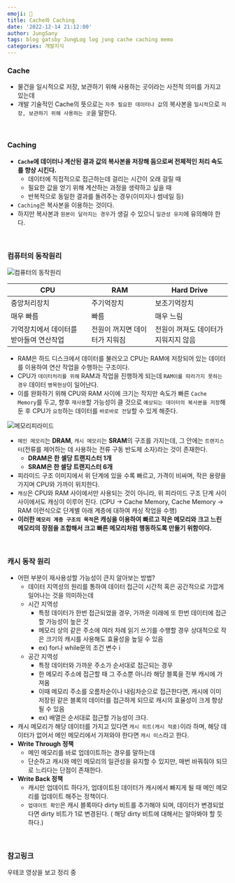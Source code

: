 ```yaml
---
emoji: 🏦
title: Cache와 Caching
date: '2022-12-14 21:12:00'
author: JungSany
tags: blog gatsby JungLog log jung cache caching memo
categories: 개발지식
---
```


### Cache

- 물건을 일시적으로 저장, 보관하기 위해 사용하는 곳이라는 사전적 의미를 가지고 있는데
- 개발 기술적인 Cache의 뜻으로는 `자주 필요한 데이터나 값`의 복사본을 `일시적`으로 `저장, 보관하기 위해 사용하는 곳`을 말한다.

<br/>

### Caching

- **`Cache`에 데이터나 계산된 결과 값의 복사본을 저장해 둠으로써 전체적인 처리 속도를 향상 시킨다.**
  - 데이터에 직접적으로 접근하는데 걸리는 시간이 오래 걸릴 때
  - 필요한 값을 얻기 위해 계산하는 과정을 생략하고 싶을 때
  - 반복적으로 동일한 결과를 돌려주는 경우(이미지나 썸네일 등)
- `Caching`은 복사본을 이용하는 것이다.
- 하지만 복사본과 `원본이 달라지는 경우`가 생길 수 있으니 `일관성 유지`에 유의해야 한다.

<br/>

### 컴퓨터의 동작원리

![컴퓨터의 동작원리](https://images.velog.io/images/mee9204/post/fb39e719-9435-478b-8044-98d665d30912/hardware_img.png)

| CPU                                     | RAM                           | Hard Drive                           |
| --------------------------------------- | ----------------------------- | ------------------------------------ |
| 중앙처리장치                            | 주기억장치                    | 보조기억장치                         |
| 매우 빠름                               | 빠름                          | 매우 느림                            |
| 기억장치에서 데이터를 받아들여 연산작업 | 전원이 꺼지면 데이터가 지워짐 | 전원이 꺼져도 데이터가 지워지지 않음 |

- RAM은 하드 디스크에서 데이터를 불러오고 CPU는 RAM에 저장되어 있는 데이터를 이용하여 연산 작업을 수행하는 구조이다.
- CPU가 `데이터처리를 위해` RAM과 작업을 진행하게 되는데 `RAM이를 따라가지 못하는 경우` 데이터 `병목현상`이 일어난다.
- 이를 완화하기 위해 CPU와 RAM 사이에 크기는 작지만 속도가 빠른 `Cache Memory`를 두고, 향후 `재사용`할 가능성이 클 것으로 `예상되는 데이터의 복사본을 저장`해둔 후 CPU가 `요청`하는 데이터를 `바로바로 전달`할 수 있게 해준다.

![메모리피라미드](https://img1.daumcdn.net/thumb/R800x0/?scode=mtistory2&fname=https%3A%2F%2Ft1.daumcdn.net%2Fcfile%2Ftistory%2F991E7C365CBF4BFF01)

- `메인 메모리`는 **DRAM**, `캐시 메모리`는 **SRAM**의 구조를 가지는데, 그 안에는 `트랜지스터`(전류를 제어하는 데 사용하는 전류 구동 반도체 소자)라는 것이 존재한다.
  - **DRAM은 한 셀당 트랜지스터 1개**
  - **SRAM은 한 셀당 트랜지스터 6개**
- 피라미드 구조 이미지에서 위 단계에 있을 수록 빠르고, 가격이 비싸며, 작은 용량을 가지며 CPU와 가까이 위치한다.
- `캐싱`은 CPU와 RAM 사이에서만 사용되는 것이 아니라, 위 피라미드 구조 단계 사이사이에서도 캐싱이 이루어 진다. (CPU → Cache Memory, Cache Memory → RAM 이런식으로 단계별 아래 계층에 대하여 캐싱 작업을 수행)
- **이러한 `메모리 계층 구조의 목적`은 캐싱을 이용하여 빠르고 작은 메모리와 크고 느린 메모리의 장점을 조합해서 크고 빠른 메모리처럼 행동하도록 만들기 위함이다.**

<br/>

### 캐시 동작 원리

- 어떤 부분이 재사용성할 가능성이 큰지 알아보는 방법?
  - 데이터 지역성의 원리를 통하여 데이터 접근이 시간적 혹은 공간적으로 가깝게 일어나는 것을 의미하는데
  - 시간 지역성
    - 특정 데이터가 한번 접근되었을 경우, 가까운 미래에 또 한번 데이터에 접근할 가능성이 높은 것
    - 메모리 상의 같은 주소에 여러 차례 읽기 쓰기를 수행할 경우 상대적으로 작은 크기의 캐시를 사용해도 효율성을 높일 수 있음
    - ex) for나 while문의 조건 변수 i
  - 공간 지역성
    - 특정 데이터와 가까운 주소가 순서대로 접근되는 경우
    - 한 메모리 주소에 접근할 때 그 주소뿐 아니라 해당 블록을 전부 캐시에 가져옴
    - 이때 메모리 주소를 오름차순이나 내림차순으로 접근한다면, 캐시에 이미 저장된 같은 블록의 데이터를 접근하게 되므로 캐시의 효율성이 크게 향상될 수 있음
    - ex) 배열은 순서대로 접근할 가능성이 크다.
- 캐시 메모리가 해당 데이터를 가지고 있다면 `캐시 히트(캐시 적중)`이라 하며, 해당 데이터가 없어서 메인 메모리에서 가져와야 한다면 `캐시 미스`라고 한다.
- **Write Through 정책**
  - 메인 메모리를 바로 업데이트하는 경우를 말하는데
  - 단순하고 캐시와 메인 메모리의 일관성을 유지할 수 있지만, 매번 바꿔줘야 되므로 느리다는 단점이 존재한다.
- **Write Back 정책**
  - 캐시만 업데이트 하다가, 업데이트된 데이터가 캐시에서 빠지게 될 때 메인 메모리를 업데이트 해주는 정책이다.
  - `업데이트 확인`은 캐시 블록마다 dirty 비트를 추가해야 되며, 데이터가 변경되었다면 dirty 비트가 1로 변경된다. ( 해당 dirty 비트에 대해서는 알아봐야 할 듯 하다.)

<br/>

### 참고링크

우테코 영상을 보고 정리 중

<br/>

```toc

```
